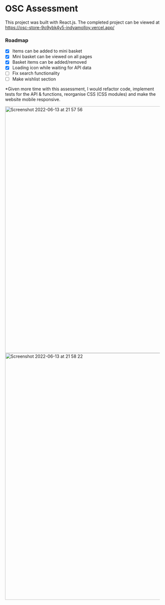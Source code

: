 # OSC Assessment
This project was built with React.js. The completed project can be viewed at https://osc-store-9o9ybk4y5-indyamolloy.vercel.app/

### Roadmap
 - [X] Items can be added to mini basket
 - [X] Mini basket can be viewed on all pages
 - [X] Basket items can be added/removed
 - [X] Loading icon while waiting for API data 
 - [ ] Fix search functionality
 - [ ] Make wishlist section 
 
*Given more time with this assessment, I would refactor code, implement tests for the API & functions, reorganise CSS (CSS modules) and make the website mobile responsive.

<img width="800px" alt="Screenshot 2022-06-13 at 21 57 56" src="https://user-images.githubusercontent.com/93342205/173383163-0b51dd94-2f37-4b50-8dc7-7fe5a4934145.png">
<img width="800px" alt="Screenshot 2022-06-13 at 21 58 22" src="https://user-images.githubusercontent.com/93342205/173383172-d07d2f66-dace-4731-974f-0b2ee6940311.png">
